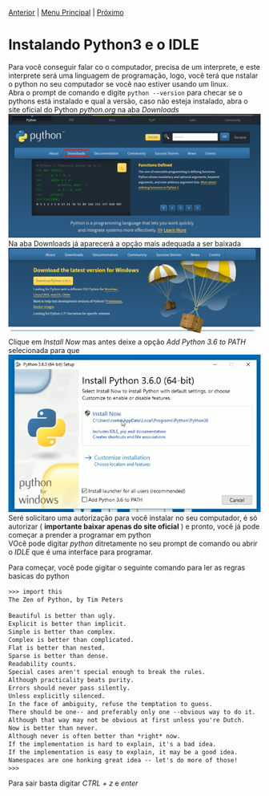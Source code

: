 [Anterior](Aula02.md) | [Menu Principal](/README.md/) | [Próximo](Aula04.md)

# Instalando Python3 e o IDLE  

Para você conseguir falar co o computador, precisa de um interprete, e este interprete será uma linguagem de programação, logo, você terá que nstalar o python no seu computador se você nao estiver usando um linux.  
Abra o prompt de comando e digite ```python --version``` para checar se o pythons está instalado e qual a versão, caso não esteja instalado, abra o site oficial do Python *python.org* na aba *Downloads*  
![](/Imagens/aula3-img01.png)  
Na aba Downloads já aparecerá a opção mais adequada a ser baixada  
![](/Imagens/aula3-img02.png)  
Clique em *Install Now* mas antes deixe a opção *Add Python 3.6 to PATH* selecionada para que 
![](/Imagens/aula3-img03.png)
Seré solicitaro uma autorização para você instalar no seu computador, é só autorizar ( **importante baixar apenas do site oficial** ) e pronto, você já pode começar a prender a programar em python  
VOcê pode digitar *python* ditretamente no seu prompt de comando ou abrir o *IDLE* que é uma interface para programar.  

Para começar, você pode gigitar o seguinte comando para ler as regras basicas do python  
```
>>> import this
The Zen of Python, by Tim Peters

Beautiful is better than ugly.
Explicit is better than implicit.
Simple is better than complex.
Complex is better than complicated.
Flat is better than nested.
Sparse is better than dense.
Readability counts.
Special cases aren't special enough to break the rules.
Although practicality beats purity.
Errors should never pass silently.
Unless explicitly silenced.
In the face of ambiguity, refuse the temptation to guess.
There should be one-- and preferably only one --obvious way to do it.
Although that way may not be obvious at first unless you're Dutch.
Now is better than never.
Although never is often better than *right* now.
If the implementation is hard to explain, it's a bad idea.
If the implementation is easy to explain, it may be a good idea.
Namespaces are one honking great idea -- let's do more of those!
>>>
```
Para sair basta digitar *CTRL + z* e *enter*